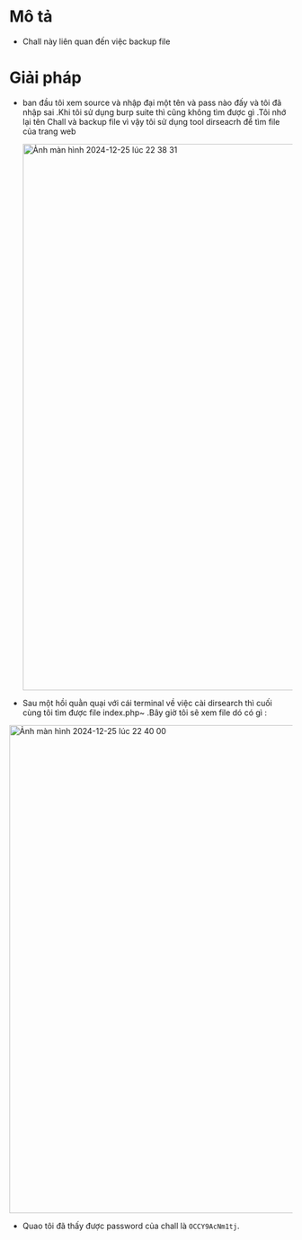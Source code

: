 # Mô tả 
- Chall này liên quan đến việc backup file
# Giải pháp 
- ban đầu tôi xem source và nhập đại một tên và pass nào đấy và tôi đã nhập sai .Khi tôi sử dụng burp suite thì cũng không tìm được gì .Tôi nhớ lại tên Chall và backup file vì vậy tôi sử dụng tool dirseacrh để tìm file của trang web

   <img width="973" alt="Ảnh màn hình 2024-12-25 lúc 22 38 31" src="https://github.com/user-attachments/assets/b5899d44-724a-4fbd-b11b-a2b5b9e5cd0e" />

- Sau một hồi quằn quại với cái terminal về việc cài dirsearch thì cuối cùng tôi tìm được file index.php~ .Bây giờ tôi sẽ xem file dó có gì :

<img width="869" alt="Ảnh màn hình 2024-12-25 lúc 22 40 00" src="https://github.com/user-attachments/assets/662f532d-6181-4712-a78e-6719f928f3b7" />

- Quao tôi đã thấy được password của chall là `OCCY9AcNm1tj`.
